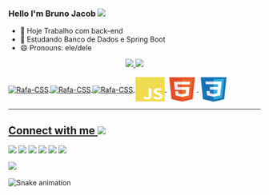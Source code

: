 ### Hello I'm Bruno Jacob <img src="https://media.giphy.com/media/12oufCB0MyZ1Go/giphy.gif" width="50">

- 🔭 Hoje Trabalho com back-end
- 🌱 Estudando Banco de Dados e Spring Boot
- 😄 Pronouns: ele/dele

<div align="center">
  <a href="https://github.com/brunojacob89">
  <img height="180em" src="https://github-readme-stats.vercel.app/api?username=brunojacob89&show_icons=true&theme=dark&include_all_commits=true&count_private=true"/>
  <img height="180em" src="https://github-readme-stats.vercel.app/api/top-langs/?username=brunojacob89&layout=compact&langs_count=7&theme=dark"/>
</div>
  
 <div style="display: inline_block"><br>
<img align="center" alt="Rafa-CSS" height="50" width="60" src="https://cdn.jsdelivr.net/gh/devicons/devicon/icons/java/java-original-wordmark.svg" />
<img align="center" alt="Rafa-CSS" height="50" width="60" src="https://cdn.jsdelivr.net/gh/devicons/devicon/icons/mysql/mysql-original-wordmark.svg" />
<img align="center" alt="Rafa-CSS" height="50" width="60" src="https://cdn.jsdelivr.net/gh/devicons/devicon/icons/spring/spring-original-wordmark.svg" />         
<img align="center" alt="Rafa-Js" height="50" width="60" src="https://raw.githubusercontent.com/devicons/devicon/master/icons/javascript/javascript-plain.svg">
<img align="center" alt="Rafa-HTML" height="50" width="60" src="https://raw.githubusercontent.com/devicons/devicon/master/icons/html5/html5-original.svg">
<img align="center" alt="Rafa-CSS" height="50" width="60" src="https://raw.githubusercontent.com/devicons/devicon/master/icons/css3/css3-original.svg">             
</div>
  
 ----
## Connect with me <img src="https://media.giphy.com/media/LnQjpWaON8nhr21vNW/giphy.gif" width="60">
  
  <div>

 <a href="https://www.instagram.com/brunojacob89" target="_blank"><img src="https://img.shields.io/badge/-Instagram-%23E4405F?style=for-the-badge&logo=instagram&logoColor=white" target="_blank"></a>
 <a href="https://discord.com/channels/@me" target="_blank"><img src="https://img.shields.io/badge/Discord-7289DA?style=for-the-badge&logo=discord&logoColor=white" target="_blank"></a> 
 <a href = "mailto:brunojacob_89@hotmail.com"><img src="https://img.shields.io/badge/Microsoft_Outlook-0078D4?style=for-the-badge&logo=microsoft-outlook&logoColor=white" target="_blank"></a>
 <a href = "mailto:bruno89jacob.89@gmail.com"><img src="https://img.shields.io/badge/-Gmail-%23333?style=for-the-badge&logo=gmail&logoColor=white" target="_blank"></a>
 <a href="https://www.linkedin.com/in/bruno-jacob-600511210/" target="_blank"><img src="https://img.shields.io/badge/-LinkedIn-%230077B5?style=for-the-badge&logo=linkedin&logoColor=white" target="_blank"></a> 
 <a href="https://www.facebook.com/brunojacob89" target="_blank"><img src="https://img.shields.io/badge/Facebook-1877F2?style=for-the-badge&logo=facebook&logoColor=white" target="_blank"></a>    
    
 </div>
  
  <img src="https://i.ibb.co/0MZzJ2d/download.png" border="0">
  
  ![Snake animation](https://github.com/brunojacob89//blob/output/github-contribution-grid-snake.svg)
